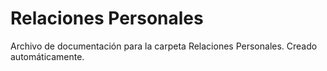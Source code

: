 # Relaciones Personales
Archivo de documentación para la carpeta Relaciones Personales.
Creado automáticamente.
